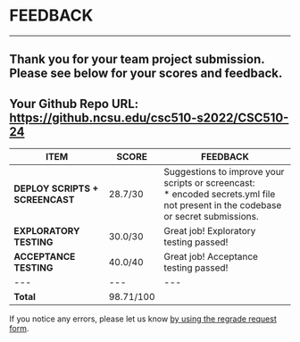 # FEEDBACK
---
Thank you for your team project submission.                  Please see below for your scores and feedback.
---
## Your Github Repo URL: https://github.ncsu.edu/csc510-s2022/CSC510-24 
| ITEM | SCORE | FEEDBACK |
| --- | --- | --- |
| **DEPLOY SCRIPTS + SCREENCAST** | 28.7/30 | Suggestions to improve your scripts or screencast:<br/>*  encoded secrets.yml file not present in the codebase or secret submissions.<br/> |
| **EXPLORATORY TESTING** | 30.0/30 | Great job! Exploratory testing passed! |
| **ACCEPTANCE TESTING** | 40.0/40 | Great job! Acceptance testing passed! |
| --- | --- | --- |
| **Total** | 98.71/100 |  |

If you notice any errors, please let us know [by using the regrade request form](https://github.ncsu.edu/CSC-510/Course/blob/main/README.md#homeworkproject-regrade-requests).
